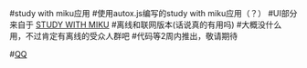#study with miku应用
#使用autox.js编写的study with miku应用（？）
#UI部分来自于 <a href="https://github.com/WenqiOfficial/StudyWithMiku">STUDY WITH MIKU</a>
#离线和联网版本(话说真的有用吗)
#大概没什么用，不过肯定有离线的受众人群吧
#代码等2周内推出，敬请期待

#<a href="https://qm.qq.com/q/QOZcvcf6Iq">QQ</a>
